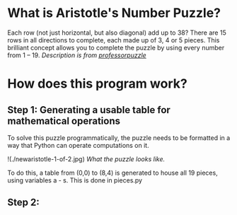 # What is Aristotle's Number Puzzle?
Each row (not just horizontal, but also diagonal) add up to 38? There are 15 rows in all directions to complete, each made up of 3, 4 or 5 pieces. This brilliant concept allows you to complete the puzzle by using every number from 1 – 19.
*Description is from [professorpuzzle](https://www.professorpuzzle.com/products/aristotles-number-puzzle/)*

# How does this program work?
## Step 1: Generating a usable table for mathematical operations
To solve this puzzle programmatically, the puzzle needs to be formatted in a way that Python can operate computations on it.

!(./newaristotle-1-of-2.jpg)
*What the puzzle looks like.*

To do this, a table from (0,0) to (8,4) is generated to house all 19 pieces, using variables a - s. This is done in pieces.py

## Step 2:
